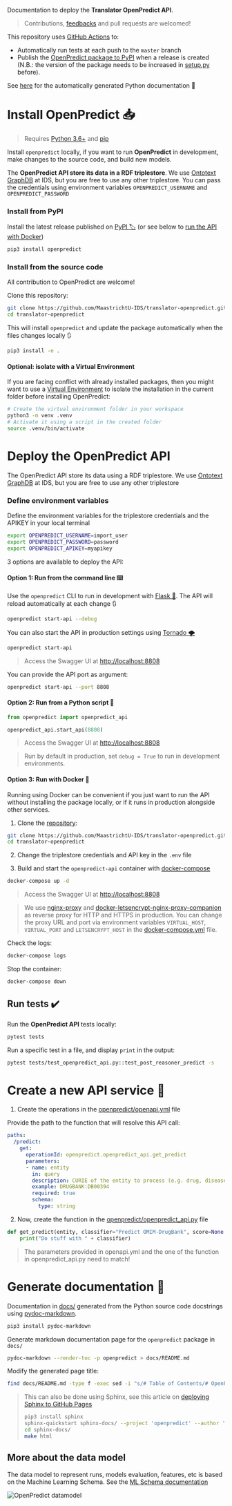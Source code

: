 Documentation to deploy the **Translator OpenPredict API**.

> Contributions, [feedbacks](https://github.com/MaastrichtU-IDS/translator-openpredict/issues) and pull requests are welcomed!

This repository uses [GitHub Actions](https://github.com/MaastrichtU-IDS/translator-openpredict/actions) to:

* Automatically run tests at each push to the `master` branch
* Publish the [OpenPredict package to PyPI](https://pypi.org/project/openpredict/) when a release is created (N.B.: the version of the package needs to be increased in [setup.py](https://github.com/MaastrichtU-IDS/translator-openpredict/blob/master/setup.py#L6) before).

See [here](https://maastrichtu-ids.github.io/translator-openpredict/docs) for the automatically generated Python documentation 📖

# Install OpenPredict 📥

> Requires [Python 3.6+](https://www.python.org/downloads/) and [pip](https://pip.pypa.io/en/stable/installing/)

Install `openpredict` locally, if you want to run **OpenPredict** in development, make changes to the source code, and build new models.

The **OpenPredict API store its data in a  RDF triplestore**. We use [Ontotext GraphDB](https://github.com/Ontotext-AD/graphdb-docker) at IDS, but you are free to use any other triplestore. You can pass the credentials using environment variables `OPENPREDICT_USERNAME` and `OPENPREDICT_PASSWORD`

### Install from PyPI

Install the latest release published on [PyPI 🏷️](https://pypi.org/project/openpredict) (or see below to [run the API with Docker](#option-3-run-with-docker))

```bash
pip3 install openpredict
```

### Install from the source code

All contribution to OpenPredict are welcome!

Clone this repository:

```bash
git clone https://github.com/MaastrichtU-IDS/translator-openpredict.git
cd translator-openpredict
```

This will install `openpredict` and update the package automatically when the files changes locally 🔃

```bash
pip3 install -e .
```

#### Optional: isolate with a Virtual Environment

If you are facing conflict with already installed packages, then you might want to use a [Virtual Environment](https://docs.python.org/3/tutorial/venv.html) to isolate the installation in the current folder before installing OpenPredict:

```bash
# Create the virtual environment folder in your workspace
python3 -m venv .venv
# Activate it using a script in the created folder
source .venv/bin/activate
```

# Deploy the OpenPredict API

The OpenPredict API store its data using a  RDF triplestore. We use [Ontotext GraphDB](https://github.com/Ontotext-AD/graphdb-docker) at IDS, but you are free to use any other triplestore

### Define environment variables

Define the environment variables for the triplestore credentials and the APIKEY in your local terminal

```bash
export OPENPREDICT_USERNAME=import_user
export OPENPREDICT_PASSWORD=password
export OPENPREDICT_APIKEY=myapikey
```

3 options are available to deploy the API:

#### Option 1: Run from the command line ⌨️

Use the `openpredict` CLI to run in development with [Flask 🧪](https://flask.palletsprojects.com/en/1.1.x/). The API will reload automatically at each change 🔃

```bash
openpredict start-api --debug
```

You can also start the API in production settings using [Tornado 🌪️](https://www.tornadoweb.org/en/stable/)

```bash
openpredict start-api
```

> Access the Swagger UI at [http://localhost:8808](http://localhost:8808)

You can provide the API port as argument:

```bash
openpredict start-api --port 8808
```

#### Option 2: Run from a Python script 🐍

```python
from openpredict import openpredict_api

openpredict_api.start_api(8808)
```

> Access the Swagger UI at [http://localhost:8808](http://localhost:8808)

> Run by default in production, set `debug = True` to run in development environments. 

#### Option 3: Run with Docker 🐳

Running using Docker can be convenient if you just want to run the API without installing the package locally, or if it runs in production alongside other services.

1. Clone the [repository](https://github.com/MaastrichtU-IDS/translator-openpredict):

```bash
git clone https://github.com/MaastrichtU-IDS/translator-openpredict.git
cd translator-openpredict
```

2. Change the triplestore credentials and API key in the `.env` file

3. Build and start the `openpredict-api` container with [docker-compose](https://docs.docker.com/compose/)

```bash
docker-compose up -d
```

> Access the Swagger UI at [http://localhost:8808](http://localhost:8808)

> We use [nginx-proxy](https://github.com/nginx-proxy/nginx-proxy) and [docker-letsencrypt-nginx-proxy-companion](https://github.com/nginx-proxy/docker-letsencrypt-nginx-proxy-companion) as reverse proxy for HTTP and HTTPS in production. You can change the proxy URL and port via environment variables `VIRTUAL_HOST`, `VIRTUAL_PORT` and `LETSENCRYPT_HOST` in the [docker-compose.yml](https://github.com/MaastrichtU-IDS/translator-openpredict/blob/master/docker-compose.yml) file.

Check the logs:

```bash
docker-compose logs
```

Stop the container:

```bash
docker-compose down
```

## Run tests ✔️

Run the **OpenPredict API** tests locally:

```bash
pytest tests
```

Run a specific test in a file, and display `print` in the output:

```bash
pytest tests/test_openpredict_api.py::test_post_reasoner_predict -s
```

# Create a new API service 📝

1. Create the operations in the [openpredict/openapi.yml](https://github.com/MaastrichtU-IDS/translator-openpredict/blob/master/openpredict/openapi.yml#L44) file

Provide the path to the function that will resolve this API call:

```yaml
paths:
  /predict:
    get:
      operationId: openpredict.openpredict_api.get_predict
      parameters:
      - name: entity
        in: query
        description: CURIE of the entity to process (e.g. drug, disease, etc)
        example: DRUGBANK:DB00394
        required: true
        schema:
          type: string
```

2. Now, create the function in the [openpredict/openpredict_api.py](https://github.com/MaastrichtU-IDS/translator-openpredict/blob/master/openpredict/openpredict_api.py#L67) file

```python
def get_predict(entity, classifier="Predict OMIM-DrugBank", score=None, n_results=None):
    print("Do stuff with " + classifier)
```

> The parameters provided in openapi.yml and the one of the function in openpredict_api.py need to match!

# Generate documentation 📖

Documentation in [docs/](docs/)  generated from the Python source code docstrings using [pydoc-markdown](https://pydoc-markdown.readthedocs.io/en/latest/).

```bash
pip3 install pydoc-markdown
```

Generate markdown documentation page for the `openpredict` package in `docs/`

```bash
pydoc-markdown --render-toc -p openpredict > docs/README.md
```

Modify the generated page title:

```bash
find docs/README.md -type f -exec sed -i "s/# Table of Contents/# OpenPredict Package documentation 🔮🐍/g" {} +
```

> This can also be done using Sphinx, see this article on [deploying Sphinx to GitHub Pages](https://circleci.com/blog/deploying-documentation-to-github-pages-with-continuous-integration/)
>
> ```bash
> pip3 install sphinx
> sphinx-quickstart sphinx-docs/ --project 'openpredict' --author 'Vincent Emonet'
> cd sphinx-docs/
> make html
> ```

## More about the data model

The data model to represent runs, models evaluation, features, etc is based on the Machine Learning Schema. See the [ML Schema documentation](http://ml-schema.github.io/documentation/ML%20Schema.html)

![OpenPredict datamodel](https://raw.githubusercontent.com/MaastrichtU-IDS/translator-openpredict/master/docs/OpenPREDICT_datamodel.jpg)

